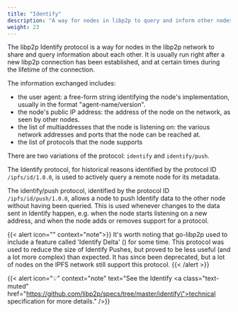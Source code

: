 ```yaml
---
title: "Identify"
description: "A way for nodes in libp2p to query and inform other nodes about their metadata."
weight: 23
---
```


The libp2p Identify protocol is a way for nodes in the libp2p network to share
and query information about each other. It is usually run right after a new libp2p connection has been established, and at certain times during the lifetime of the connection.

The information exchanged includes:

- the user agent: a free-form string identifying the node's implementation, usually
  in the format "agent-name/version".
- the node's public IP address: the address of the node on the network, as seen by other nodes.
- the list of multiaddresses that the node is listening on: the various network addresses
  and ports that the node can be reached at.
- the list of protocols that the node supports

There are two variations of the protocol: `identify` and `identify/push`.

The Identify protocol, for historical reasons identified by the protocol ID `/ipfs/id/1.0.0`, is used
to actively query a remote node for its metadata.

<!-- ADD Diagram -->

The identify/push protocol, identified by the protocol ID `/ipfs/id/push/1.0.0`,
allows a node to push Identify data to the other node without having been queried.
This is used whenever changes to the data sent in Identify happen, e.g. when the node
starts listening on a new address, and when the node adds or removes support for
a protocol.

{{< alert icon="" context="note">}}
It's worth noting that go-libp2p used to include a feature called 'Identify Delta' (<insert protocol ID>) for some time.
This protocol was used to reduce the size of Identify Pushes, but proved to be less useful (and a lot more complex) than expected.
It has since been deprecated, but a lot of nodes on the IPFS network still support this protocol.
{{< /alert >}}

<!-- ADD Diagram -->

{{< alert icon="💡" context="note" text="See the Identify <a class=\"text-muted\" href=\"https://github.com/libp2p/specs/tree/master/identify\">technical specification</a> for more details." />}}
